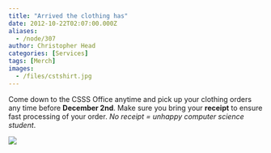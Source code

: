```yaml
---
title: "Arrived the clothing has"
date: 2012-10-22T02:07:00.000Z
aliases:
  - /node/307
author: Christopher Head
categories: [Services]
tags: [Merch]
images:
  - /files/cstshirt.jpg
---
```


<div class="field field-name-body field-type-text-with-summary field-label-hidden"><div class="field-items"><div class="field-item even"><p>Come down to the CSSS Office anytime and pick up your clothing orders any time before <strong>December 2nd</strong>.  Make sure you bring your <strong>receipt</strong> to ensure fast processing of your order. <em> No receipt = unhappy computer science student</em>.</p>
<p><img src="/files/cstshirt.jpg"></p>
</div></div></div>    <footer>
          </footer>
